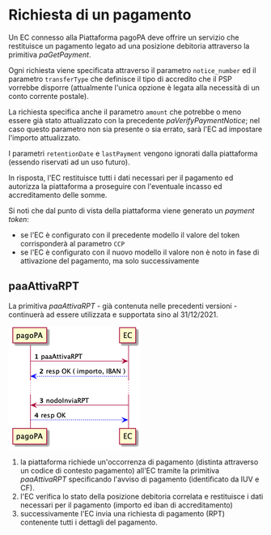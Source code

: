 Richiesta di un pagamento 
=========================

Un EC connesso alla Piattaforma pagoPA deve offrire un servizio che restituisce un pagamento legato ad una posizione debitoria attraverso la primitiva *paGetPayment*.

Ogni richiesta viene specificata attraverso il parametro `notice_number` ed il parametro `transferType` che definisce il tipo di accredito che il PSP vorrebbe disporre (attualmente l'unica opzione è legata alla necessità di un conto corrente postale).

La richiesta specifica anche il parametro `amount` che potrebbe o meno essere già stato attualizzato con la precedente *paVerifyPaymentNotice*; nel caso questo parametro non sia presente o sia errato, sarà l'EC ad impostare l'importo attualizzato.

I parametri `retentionDate` e `lastPayment` vengono ignorati dalla piattaforma (essendo riservati ad un uso futuro).

In risposta, l'EC restituisce tutti i dati necessari per il pagamento ed autorizza la piattaforma a proseguire con l'eventuale incasso ed accreditamento delle somme.

Si noti che dal punto di vista della piattaforma viene generato un _payment token_:

* se l'EC è configurato con il precedente modello il valore del token corrisponderà al parametro `CCP`
* se l'EC è configurato con il nuovo modello il valore non è noto in fase di attivazione del pagamento, ma solo successivamente

## paaAttivaRPT

La primitiva *paaAttivaRPT* - già contenuta nelle precedenti versioni - continuerà ad essere utilizzata e supportata sino al 31/12/2021.

![paaAttivaRPT](../diagrams/sd_paaAttivaRPT.png) 

1. la piattaforma richiede un'occorrenza di pagamento (distinta attraverso un codice di contesto pagamento) all'EC tramite la primitiva *paaAttivaRPT* specificando l'avviso di pagamento (identificato da IUV e CF).
2. l'EC verifica lo stato della posizione debitoria correlata e restituisce i dati necessari per il pagamento (importo ed iban di accreditamento)
3. successivamente l'EC invia una richiesta di pagamento (RPT) contenente tutti i dettagli del pagamento.
